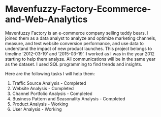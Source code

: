# Mavenfuzzy-Factory-Ecommerce-and-Web-Analytics
Mavenfuzzy Factory is an e-commerce company selling teddy bears. I joined them as a data analyst to analyze and optimize marketing channels, measure, and test website conversion performance, and use data to understand the impact of new product launches.
This project belongs to timeline ‘2012-03-19’ and ‘2015-03-19’. I worked as I was in the year 2012 starting to help them analyze. All communications will be in the same year as the dataset. I used SQL programming to find trends and insights.

Here are the following tasks I will help them:
1. Traffic Source Analysis - Completed
2. Website Analysis - Completed
3. Channel Portfolio Analysis - Completed
4. Business Pattern and Seasonality Analysis - Completed
5. Product Analysis - Working
6. User Analysis - Working
